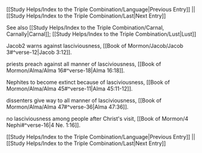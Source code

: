 [[Study Helps/Index to the Triple Combination/Language|Previous Entry]]  ||  [[Study Helps/Index to the Triple Combination/Last|Next Entry]]

 See also [[Study Helps/Index to the Triple Combination/Carnal, Carnally|Carnal]]; [[Study Helps/Index to the Triple Combination/Lust|Lust]]

 Jacob2 warns against lasciviousness, [[Book of Mormon/Jacob/Jacob 3#^verse-12|Jacob 3:12]].

 priests preach against all manner of lasciviousness, [[Book of Mormon/Alma/Alma 16#^verse-18|Alma 16:18]].

 Nephites to become extinct because of lasciviousness, [[Book of Mormon/Alma/Alma 45#^verse-11|Alma 45:11-12]].

 dissenters give way to all manner of lasciviousness, [[Book of Mormon/Alma/Alma 47#^verse-36|Alma 47:36]].

 no lasciviousness among people after Christ's visit, [[Book of Mormon/4 Nephi#^verse-16|4 Ne. 1:16]].

[[Study Helps/Index to the Triple Combination/Language|Previous Entry]]  ||  [[Study Helps/Index to the Triple Combination/Last|Next Entry]]
